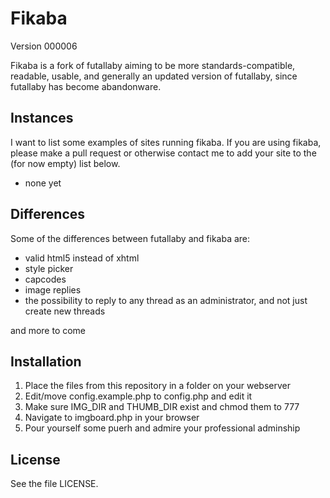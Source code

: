 # Fikaba 
Version 000006

Fikaba is a fork of futallaby aiming to be more standards-compatible, readable, usable, and generally an updated version of futallaby, since futallaby has become abandonware.

## Instances
I want to list some examples of sites running fikaba. If you are using fikaba, please make a pull request or otherwise contact me to add your site to the (for now empty) list below.

* none yet

## Differences

Some of the differences between futallaby and fikaba are:

* valid html5 instead of xhtml
* style picker
* capcodes
* image replies
* the possibility to reply to any thread as an administrator, and not just create new threads

and more to come

## Installation
1. Place the files from this repository in a folder on your webserver
2. Edit/move config.example.php to config.php and edit it
3. Make sure IMG\_DIR and THUMB\_DIR exist and chmod them to 777
4. Navigate to imgboard.php in your browser
5. Pour yourself some puerh and admire your professional adminship

## License
See the file LICENSE.
